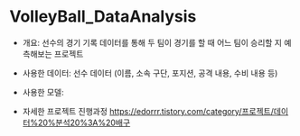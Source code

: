 # VolleyBall_DataAnalysis

- 개요: 선수의 경기 기록 데이터를 통해 두 팀이 경기를 할 때 어느 팀이 승리할 지 예측해보는 프로젝트
- 사용한 데이터: 선수 데이터 (이름, 소속 구단, 포지션, 공격 내용, 수비 내용 등)
- 사용한 모델: 


- 자세한 프로젝트 진행과정
https://edorrr.tistory.com/category/프로젝트/데이터%20%분석20%3A%20배구
